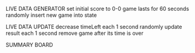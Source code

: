 LIVE DATA GENERATOR
set initial score to 0-0
game lasts for 60 seconds 
randomly insert new game into state 

LIVE DATA UPDATE
decrease timeLeft each 1 second
randomly update result each 1 second
remove game after its time is over

SUMMARY BOARD